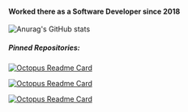 #### Worked there as a Software Developer since 2018

![Anurag's GitHub stats](https://github-readme-stats.vercel.app/api?username=TiagoV-PDMFC&show_icons=true)

##### Pinned Repositories:

[![Octopus Readme Card](https://github-readme-stats.vercel.app/api/pin/?username=PharmaLedger-IMI&repo=fgt-workspace)](https://github.com/anuraghazra/github-readme-stats)

[![Octopus Readme Card](https://github-readme-stats.vercel.app/api/pin/?username=PharmaLedger-IMI&repo=ctr-workspace)](https://github.com/anuraghazra/github-readme-stats)

[![Octopus Readme Card](https://github-readme-stats.vercel.app/api/pin/?username=PharmaLedger-IMI&repo=acdc-workspace)](https://github.com/anuraghazra/github-readme-stats)